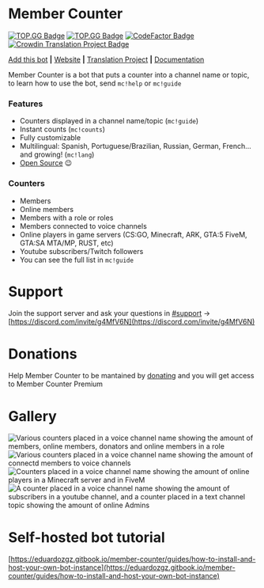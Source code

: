 # Member Counter
[![TOP.GG Badge](https://discordbots.org/api/widget/servers/478567255198662656.svg)](https://discordbots.org/bot/478567255198662656)
[![TOP.GG Badge](https://discord.com/api/guilds/614777317733957632/widget.png?style=shield)](https://discord.gg/g4MfV6N)
[![CodeFactor Badge](https://www.codefactor.io/repository/github/eduardozgz/member-counter-bot/badge)](https://www.codefactor.io/repository/github/eduardozgz/member-counter-bot)
[![Crowdin Translation Project Badge](https://badges.crowdin.net/member-counter-bot/localized.svg)](https://crowdin.com/project/member-counter-bot)

[Add this bot]( https://discordapp.com/api/oauth2/authorize?client_id=644662551199744031&permissions=269864023&scope=bot) **|** [Website](https://member-counter.eduardozgz.com/) **|** [Translation Project](https://crowdin.com/project/member-counter-bot) **|** [Documentation](https://eduardozgz.gitbook.io/member-counter/)

Member Counter is a bot that puts a counter into a channel name or topic, to learn how to use the bot, send `mc!help` or `mc!guide`

### Features
- Counters displayed in a channel name/topic (`mc!guide`)
- Instant counts (`mc!counts`)
- Fully customizable
- Multilingual: Spanish, Portuguese/Brazilian, Russian, German, French... and growing! (`mc!lang`)
- [Open Source](https://github.com/eduardozgz/member-counter-bot) 😉

### Counters
- Members
- Online members
- Members with a role or roles
- Members connected to voice channels
- Online players in game servers (CS:GO, Minecraft, ARK, GTA:5 FiveM, GTA:SA MTA/MP, RUST, etc)
- Youtube subscribers/Twitch followers
- You can see the full list in `mc!guide`

# Support
Join the support server and ask your questions in [#support](https://discord.com/channels/614777317733957632/614777465683968038) -> [https://discord.com/invite/g4MfV6N](https://discord.com/invite/g4MfV6N)

# Donations
Help Member Counter to be mantained by [donating](https://member-counter.eduardozgz.com/donate) and you will get access to Member Counter Premium

# Gallery
![Various counters placed in a voice channel name showing the amount of members, online members, donators and online members in a role](https://i.imgur.com/d0kN63N.png)
![Various counters placed in a voice channel name showing the amount of connectd members to voice channels](https://i.imgur.com/AJ168AK.png)
![Counters placed in a voice channel name showing the amount of online players in a Minecraft server and in FiveM](https://i.imgur.com/gKUR8Ke.png)
![A counter placed in a voice channel name showing the amount of subscribers in a youtube channel, and a counter placed in a text channel topic showing the amount of online Admins](https://i.imgur.com/OYDMEMQ.png)

# Self-hosted bot tutorial
[https://eduardozgz.gitbook.io/member-counter/guides/how-to-install-and-host-your-own-bot-instance](https://eduardozgz.gitbook.io/member-counter/guides/how-to-install-and-host-your-own-bot-instance)
